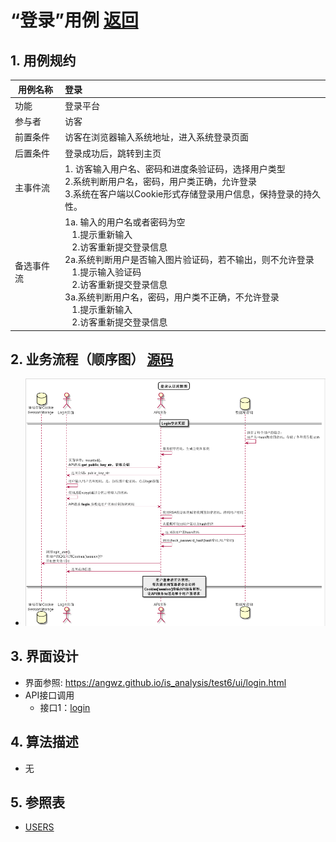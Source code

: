 # “登录”用例 [返回](../README.md)

## 1. 用例规约

|用例名称|登录|
|-------|:-------------|
|功能|登录平台|
|参与者|访客|
|前置条件|访客在浏览器输入系统地址，进入系统登录页面|
|后置条件|登录成功后，跳转到主页|
|主事件流| 1. 访客输入用户名、密码和进度条验证码，选择用户类型<br/>2.系统判断用户名，密码，用户类正确，允许登录<br/>3.系统在客户端以Cookie形式存储登录用户信息，保持登录的持久性。|
|备选事件流|1a. 输入的用户名或者密码为空 <br/>&nbsp;&nbsp; 1.提示重新输入 <br/> &nbsp;&nbsp; 2.访客重新提交登录信息 <br/>2a.系统判断用户是否输入图片验证码，若不输出，则不允许登录 <br/>&nbsp;&nbsp; 1.提示输入验证码 <br/> &nbsp;&nbsp; 2.访客重新提交登录信息<br/>3a.系统判断用户名，密码，用户类不正确，不允许登录 <br/>&nbsp;&nbsp; 1.提示重新输入 <br/> &nbsp;&nbsp; 2.访客重新提交登录信息 |

## 2. 业务流程（顺序图） [源码](../src/Login.puml)
- ![登录认证顺序图](../登录认证顺序图.png)

## 3. 界面设计
- 界面参照: https://angwz.github.io/is_analysis/test6/ui/login.html
- API接口调用
    - 接口1：[login](../API/login.md)

## 4. 算法描述
 - 无

## 5. 参照表

- [USERS](../DatabaseDesign.md/#USERS)